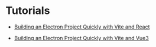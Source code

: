 # Tutorials

- [Building an Electron Project Quickly with Vite and React](/tutorials/create-vite-electron-service)

- [Building an Electron Project Quickly with Vite and Vue3](/tutorials/create-vite-electron-service-vue)